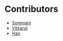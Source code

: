 # Contributors

- [Sommani](sommani@github.com)
- [Vitsarut](han_f50@hotmail.com)
- [Han](han123@github.com)
